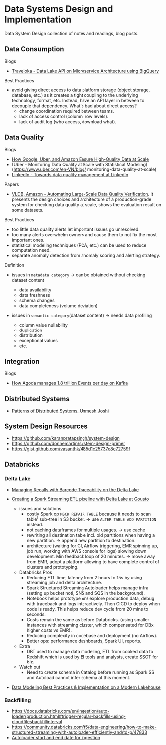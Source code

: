 # Data Systems Design and Implementation

Data System Design collection of notes and readings, blog posts.

## Data Consumption

Blogs
- [Traveloka - Data Lake API on Microservice Architecture using BigQuery](https://medium.com/traveloka-engineering/data-lake-api-on-microservice-architecture-using-bigquery-10d6e9c5ca8f)

Best Practices
- avoid giving direct access to data platform storage (object storage, database, etc.) as
it creates a tight coupling to the underlying technology, format, etc. Instead, have an API
layer in between to decouple that dependency. What's bad about direct access?
  - change coordination required between teams.
  - lack of access control (column, row levels).
  - lack of audit log (who access, download what).


## Data Quality

Blogs
- [How Google, Uber, and Amazon Ensure High-Quality Data at Scale](https://medium.com/swlh/how-3-of-the-top-tech-companies-approach-data-quality-79c3146fd959)
- [Uber - Monitoring Data Quality at Scale with Statistical Modeling](https://www.uber.com/en-VN/blog/
monitoring-data-quality-at-scale)
- [LinkedIn - Towards data quality management at LinkedIn](https://engineering.linkedin.com/blog/2022/towards-data-quality-management-at-linkedin)

Papers
- [VLDB, Amazon - Automating Large-Scale Data Quality Verification](https://www.vldb.org/pvldb/vol11/p1781-schelter.pdf). It presents the design choices and architecture of a production-grade system for checking data quality at scale, shows the evaluation result on some datasets.

Best Practices
- too little data quality alerts let important issues go unresolved.
- too many alerts overwhelm owners and cause them to not fix the most important ones.
- statistical modeling techniques (PCA, etc.) can be used to reduce computation need.
- separate anomaly detection from anomaly scoring and alerting strategy.

Definition
- issues in `metadata category`  -> can be obtained without checking dataset content
  - data availability
  - data freshness
  - schema changes
  - data completeness (volume deviation)

- issues in `semantic category`(dataset content) -> needs data profiling
  - column value nullability
  - duplication
  - distribution
  - exceptional values
  - etc.


## Integration

Blogs
- [How Agoda manages 1.8 trillion Events per day on Kafka](https://medium.com/agoda-engineering/how-agoda-manages-1-8-trillion-events-per-day-on-kafka-1d6c3f4a7ad1)


## Distributed Systems
- [Patterns of Distributed Systems. Unmesh Joshi](https://www.amazon.com/Patterns-Distributed-Systems-Addison-Wesley-Signature/dp/0138221987)


## System Design Resources
  - https://github.com/karanpratapsingh/system-design
  - https://github.com/donnemartin/system-design-primer
  - https://gist.github.com/vasanthk/485d1c25737e8e72759f 


## Databricks

### Delta Lake
- [Managing Recalls with Barcode Traceability on the Delta Lake](https://www.databricks.com/blog/managing-recalls-barcode-traceability-delta-lake)
- [Creating a Spark Streaming ETL pipeline with Delta Lake at Gousto](https://medium.com/gousto-engineering-techbrunch/creating-a-spark-streaming-etl-pipeline-with-delta-lake-at-gousto-6fcbce36eba6)
  - issues and solutions
    - costly Spark op `MSCK REPAIR TABLE` because it needs to scan table' sub-tree in S3 bucket. 
      -> use `ALTER TABLE ADD PARTITION` instead.
    - not caching dataframes for multiple usages. 
      -> use cache
    - rewriting all destination table incl. old partitions when having a new partition. 
      -> append new partition to destination.
    - architecture (waiting for CI, Airflow triggering, EMR spinning up, job run, working with AWS console for logs) slowing down development. Min feedback loop of 20 minutes.
      -> move away from EMR, adopt a platform allowing to have complete control of clusters and prototyping.
  - Databricks Pros
    - Reducing ETL time, latency from 2 hours to 15s by using streaming job and delta architecture.
    - Spark Structured Streaming Autoloader helps manage infra (setting up bucket noti, SNS and SQS in the background).
    - Notebook helps prototype on/ explore production data, debug with traceback and logs interactively. Then CICD to deploy when code is ready.
      This helps reduce dev cycle from 20 mins to seconds.
    - Costs remain the same as before Databricks. (using smaller instances with streaming cluster, which compensated for DBx higher costs vs EMR).
    - Reducing complexity in codebase and deployment (no Airflow).
    - Better ops: performance dashboards, Spark UI, reports.
  - Extra
    - DBT used to manage data modeling, ETL from cooked data to Redshift which is used by BI tools and analysts, create SSOT for biz.
  - Watch out
    - Need to create schema in Catalog before running as Spark SS and Autoload cannot infer schema at this moment.

- [Data Modeling Best Practices & Implementation on a Modern Lakehouse](https://www.databricks.com/blog/data-modeling-best-practices-implementation-modern-lakehouse)


### Backfilling
- https://docs.databricks.com/en/ingestion/auto-loader/production.html#trigger-regular-backfills-using-cloudfilesbackfillinterval
- https://community.databricks.com/t5/data-engineering/how-to-make-structured-streaming-with-autoloader-efficiently-and/td-p/47833
- [Autoloader start and end date for ingestion](https://community.databricks.com/t5/data-engineering/autoloader-start-and-end-date-for-ingestion/td-p/45523)
